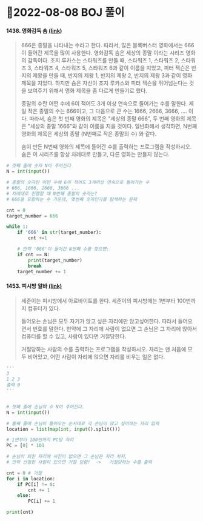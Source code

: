 # 📌2022-08-08 BOJ 풀이



#### 1436. 영화감독 숌 [(link)](https://www.acmicpc.net/problem/1436)

> 666은 종말을 나타내는 수라고 한다. 따라서, 많은 블록버스터 영화에서는 666이 들어간 제목을 많이 사용한다. 영화감독 숌은 세상의 종말 이라는 시리즈 영화의 감독이다. 조지 루카스는 스타워즈를 만들 때, 스타워즈 1, 스타워즈 2, 스타워즈 3, 스타워즈 4, 스타워즈 5, 스타워즈 6과 같이 이름을 지었고, 피터 잭슨은 반지의 제왕을 만들 때, 반지의 제왕 1, 반지의 제왕 2, 반지의 제왕 3과 같이 영화 제목을 지었다. 하지만 숌은 자신이 조지 루카스와 피터 잭슨을 뛰어넘는다는 것을 보여주기 위해서 영화 제목을 좀 다르게 만들기로 했다.
>
> 종말의 수란 어떤 수에 6이 적어도 3개 이상 연속으로 들어가는 수를 말한다. 제일 작은 종말의 수는 666이고, 그 다음으로 큰 수는 1666, 2666, 3666, .... 이다. 따라서, 숌은 첫 번째 영화의 제목은 "세상의 종말 666", 두 번째 영화의 제목은 "세상의 종말 1666"와 같이 이름을 지을 것이다. 일반화해서 생각하면, N번째 영화의 제목은 세상의 종말 (N번째로 작은 종말의 수) 와 같다.
>
> 숌이 만든 N번째 영화의 제목에 들어간 수를 출력하는 프로그램을 작성하시오. 숌은 이 시리즈를 항상 차례대로 만들고, 다른 영화는 만들지 않는다.

```python
# 첫째 줄에 숫자 N이 주어진다
N = int(input())

# 종말의 숫자란 어떤 수에 6이 적어도 3개이상 연속으로 들어가는 수
# 666, 1666, 2666, 3666 ...
# 차례대로 진행할 때 N번째 종말의 숫자는?
# 666을 포함하는 수 가운데, 몇번째 숫자인가를 탐색하는 문제

cnt = 0
target_number = 666

while 1:
    if '666' in str(target_number):
        cnt +=1

    # 만약 '666'이 들어간 N번째 수를 찾으면:
    if cnt == N:
        print(target_number)
        break
    target_number += 1
```



#### 1453. 피시방 알바 [(link)](https://www.acmicpc.net/problem/1453)

> 세준이는 피시방에서 아르바이트를 한다. 세준이의 피시방에는 1번부터 100번까지 컴퓨터가 있다.
>
> 들어오는 손님은 모두 자기가 앉고 싶은 자리에만 앉고싶어한다. 따라서 들어오면서 번호를 말한다. 만약에 그 자리에 사람이 없으면 그 손님은 그 자리에 앉아서 컴퓨터를 할 수 있고, 사람이 있다면 거절당한다.
>
> 거절당하는 사람의 수를 출력하는 프로그램을 작성하시오. 자리는 맨 처음에 모두 비어있고, 어떤 사람이 자리에 앉으면 자리를 비우는 일은 없다.

```python
'''
3
1 2 3
출력 0
'''


# 첫째 줄에 손님의 수 N이 주어진다.
N = int(input())

# 둘째 줄에 손님이 들어오는 순서대로 각 손님이 앉고 싶어하는 자리 입력
location = list(map(int, input().split()))

# 1번부터 100번까지 PC방 자리
PC = [0] * 101

# 손님이 외친 자리에 사진이 없으면 그 손님은 자리 차지,
# 만약 선점한 사람이 있으면 거절 당함!  ->   거절당하는 수를 출력

cnt = 0 # 거절
for i in location:
    if PC[i] != 0:
        cnt += 1
    else:
        PC[i] += 1

print(cnt)
```

